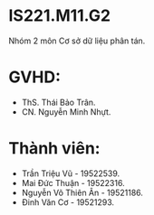 # IS221.M11.G2
Nhóm 2 môn Cơ sở dữ liệu phân tán.
# GVHD:
- ThS. Thái Bảo Trân.
- CN. Nguyễn Minh Nhựt.
# Thành viên:
- Trần Triệu Vũ - 19522539.
- Mai Đức Thuận - 19522316.
- Nguyễn Võ Thiên Ân - 19521186.
- Đinh Văn Cơ - 19521293.
